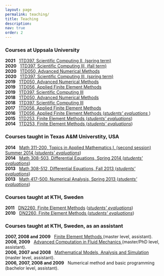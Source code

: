 ```yaml
---
layout: page
permalink: teaching/
title: Teaching
description:
nav: true
order: 2
---
```


<h3>Courses at Uppsala University</h3>

<ul style="list-style-type:none; padding-left:0;">
  <li>
    <b>2021</b> &nbsp;
    <a href="https://www.uu.se/en/admissions/freestanding-courses/course/?kKod=1TD395&typ=1">
      1TD397,
      Scientific Computing II, 
      (spring term)
    </a> 		    
  </li>

  <li>
    <b>2020</b> &nbsp;
    <a href="http://www.uu.se/en/admissions/master/selma/kursplan/?kpid=38984&amp;type=1">
      1TD397,
      Scientific Computing III, 
      (fall term)
    </a> 		    
  </li>

  <li>
    <b>2020</b> &nbsp;
    <a href="http://www.uu.se/en/admissions/master/selma/kursplan/?kpid=34479&amp;type=1">
      1TD050,
      Advanced Numerical Methods
    </a>
  </li>

  <li>
    <b>2020</b> &nbsp;
    <a href="http://www.uu.se/en/admissions/master/selma/kursplan/?kpid=38984&amp;type=1">
      1TD397,
      Scientific Computing III,  
      (spring term)
    </a> 		    
  </li>

  <li>
    <b>2019</b> &nbsp;
    <a href="http://www.uu.se/en/admissions/master/selma/kursplan/?kpid=34479&amp;type=1">
      1TD050,
      Advanced Numerical Methods
    </a>
  </li>

  <li>
    <b>2019</b> &nbsp;
    <a href="https://www.uu.se/en/admissions/exchange/courses/list/course-description/?kKod=1TD056&typ=1">
      1TD056,
      Applied Finite Element Methods
    </a> 		    
  </li>

  <li>
    <b>2019</b> &nbsp;
    <a href="http://www.uu.se/en/admissions/master/selma/kursplan/?kpid=38984&amp;type=1">
      1TD397,
      Scientific Computing III
    </a> 		    
  </li>

  <li>
    <b>2018</b> &nbsp;
    <a href="http://www.uu.se/en/admissions/master/selma/kursplan/?kpid=34479&amp;type=1">
      1TD050,
      Advanced Numerical Methods
    </a>
  </li>
  <li>
    <b>2018</b> &nbsp;
    <a href="http://www.uu.se/en/admissions/master/selma/kursplan/?kpid=38984&amp;type=1">
      1TD397,
      Scientific Computing III
    </a> 		    
  </li>
  <li>
    <b>2017</b> &nbsp;
    <a href="http://www.it.uu.se/edu/course/homepage/fem/ht17/">
      1TD056,
      Applied Finite Element Methods
    </a> 		    
  </li>
  <li>
    <b>2016</b> &nbsp;
    <a href="http://www.it.uu.se/edu/course/homepage/fem/ht16/">
      1TD056,
      Applied Finite Element Methods
    </a> 
    (<a href="../assets/teaching/evaluations/fem-16_evaluation.pdf"><i>students' evaluations</i>
    </a>)
  </li>
  <li>
    <b>2015</b> &nbsp;
    <a href="http://www.it.uu.se/edu/course/homepage/fem/ht15/">
      1TD253,
      Finite Element Methods
    </a> 
    (<a href="evaluations/fem-15_evaluation.pdf"><i>students' evaluations</i></a>)
  </li>
  <li>
    <b>2014</b> &nbsp;
    <a href="http://www.it.uu.se/edu/course/homepage/fem/ht14/">
      1TD253,
      Finite Element Methods
    </a> 
    (<a href="evaluations/fem-14_evaluation.pdf"><i>students' evaluations</i></a>)
  </li>
</ul>



<h3>Courses taught in Texas A&amp;M Universtity, USA</h3>

<ul style="list-style-type:none; padding-left:0;">
  <li>
    <b>2014</b> &nbsp;
    <a href="../../assets/teaching/math311">
      Math 311-200,
      Topics in Applied Mathematics I, (second session) Summer 2014
    </a> 
    (<a href="../../assets/teaching/evaluations/math_311_200.pdf"><i>students' evaluations</i></a>)
  </li>
  <li>
    <b>2014</b> &nbsp;
    <a href="../../assets/teaching/math308">
      Math 308-503,
      Differential Equations, Spring 2014
    </a> 
    (<a href="../../assets/teaching/evaluations/201331-MATH308512_murtazo.pdf"><i>students' evaluations</i></a>)
  </li>
  <li>
    <b>2013</b> &nbsp;
    <a href="../../assets/teaching/math308-512">
      Math 308-512,
      Differential Equations, Fall 2013
    </a> 
    (<a href="../../assets/teaching/evaluations/201331-MATH308512_murtazo.pdf"><i>students' evaluations</i></a>)
  </li>
  <li>
    <b>2013</b> &nbsp;
    <a href="../../assets/teaching/math417">
      Math 417-500,
      Numerical Analysis, Spring 2013
    </a> 
    (<a href="../../assets/teaching/evaluations/201311-MATH417500_murtazo.pdf"><i>students' evaluations</i></a>)
  </li>
</ul>

<h3>Courses taught at KTH, Sweden</h3>
<ul style="list-style-type:none; padding-left:0;">
  <li>
    <b>2011</b> &nbsp; <a href="http://www.csc.kth.se/utbildning/kth/kurser/DN2260/fem11/">DN2260, Finite Element Methods</a> 
    (<a href="evaluations/DN2260-fef11.pdf"><i>students' evaluations</i></a>)
  </li>
  <li>
    <b>2010</b> &nbsp;
    <a href="http://www.csc.kth.se/utbildning/kth/kurser/DN2260/fem10/">
      DN2260,
      Finite Element Methods
    </a> 
    (<a href="evaluations/DN2260-fef10.pdf"><i>students' evaluations</i></a>)
  </li>
</ul>

<h3>Courses taught at KTH, Sweden, as an assistant</h3>

<ul style="list-style-type:none; padding-left:0;">
  <li>
    <b>2007, 2008 and 2009</b> &nbsp;
    <a href="http://www.csc.kth.se/utbildning/kth/kurser/DN2260/">
      Finite Element Methods
    </a> 
    <journal>(master level, assistant).</journal>
  </li>
  <li>
    <b>2008, 2009</b> &nbsp;
    <a href="http://www.csc.kth.se/utbildning/kth/kurser/DN2275/">
      Advanced Computation in Fluid Mechanics
    </a>
    <journal>(master/PhD level, assistant).</journal>
  </li>
  <li>
    <b>2006, 2007 and 2008</b> &nbsp;
    <a href="http://www.csc.kth.se/utbildning/kth/kurser/DN2266/">
      Mathematical Models, Analysis and Simulation
    </a>
    <journal>(master level, assistant).</journal>
  </li>
  <li>
    <b>2006, 2007, 2008 and 2009</b> &nbsp;
    Numerical method and basic programming
    <journal>(bachelor level, assistant).</journal>
  </li>
</ul>


